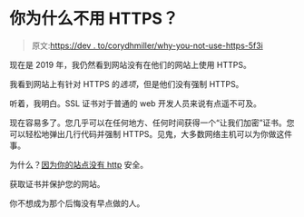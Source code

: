 # 你为什么不用 HTTPS？

> 原文:[https://dev . to/corydhmiller/why-you-not-use-https-5f3i](https://dev.to/corydhmiller/why-are-you-not-using-https-5f3i)

现在是 2019 年，我仍然看到网站没有在他们的网站上使用 HTTPS。

我看到网站上有针对 HTTPS 的*选项*，但是他们没有强制 HTTPS。

听着，我明白。SSL 证书对于普通的 web 开发人员来说有点遥不可及。

现在容易多了。您几乎可以在任何地方、任何时间获得一个“让我们加密”证书。您可以轻松地弹出几行代码并强制 HTTPS。见鬼，大多数网络主机可以为你做这件事。

为什么？[因为你的站点没有 http](https://www.cloudflare.com/learning/ssl/why-is-http-not-secure/) 安全。

获取证书并保护您的网站。

你不想成为那个后悔没有早点做的人。